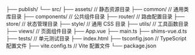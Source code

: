 ├── publish/
└── src/
├── assets/ // 静态资源目录
├── common/ // 通用类库目录
├── components/ // 公共组件目录
├── router/ // 路由配置目录
├── store/ // 状态管理目录
├── style/ // 通用 CSS 目录
├── utils/ // 工具函数目录
├── views/ // 页面组件目录
├── App.vue
├── main.ts
├── shims-vue.d.ts
├── tests/ // 单元测试目录
├── index.html
├── tsconfig.json // TypeScript 配置文件
├── vite.config.ts // Vite 配置文件
└── package.json
